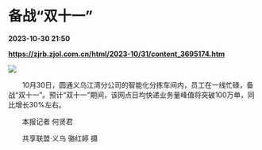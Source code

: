 # 备战“双十一”

**2023-10-30 21:50**

**https://zjrb.zjol.com.cn/html/2023-10/31/content_3695174.htm**

![](https://zjrb.zjol.com.cn/images/2023-10/31/zjrb2023103100004v02b002.jpg)

　　10月30日，圆通义乌江湾分公司的智能化分拣车间内，员工在一线忙碌，备战“双十一”。预计“双十一”期间，该网点日均快递业务量峰值将突破100万单，同比增长30%左右。

　　本报记者 何贤君

　　共享联盟·义乌 骆红婷 摄